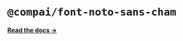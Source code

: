 # `@compai/font-noto-sans-cham`

[**Read the docs &rarr;**](https://components.ai/docs/typefaces/noto-sans-cham)
